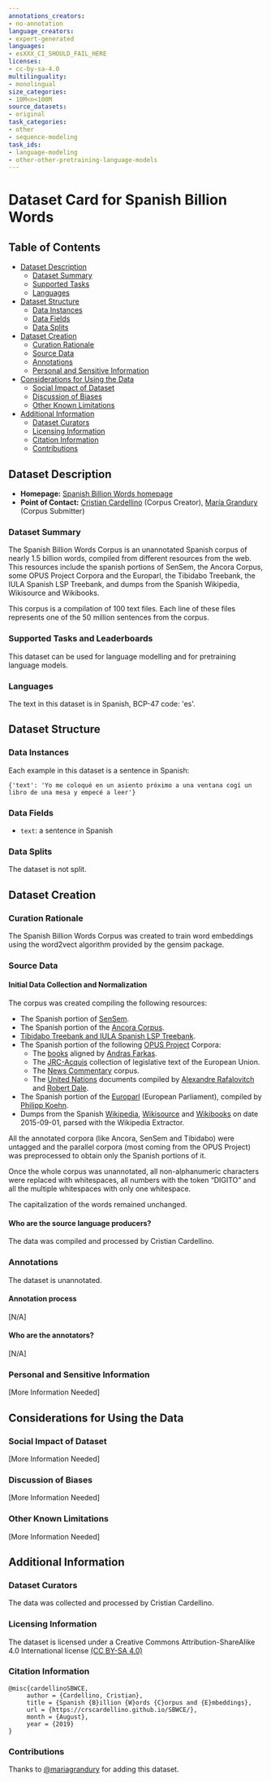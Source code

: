 ```yaml
---
annotations_creators:
- no-annotation
language_creators:
- expert-generated
languages:
- esXXX_CI_SHOULD_FAIL_HERE
licenses:
- cc-by-sa-4.0
multilinguality:
- monolingual
size_categories:
- 10M<n<100M
source_datasets:
- original
task_categories:
- other
- sequence-modeling
task_ids:
- language-modeling
- other-other-pretraining-language-models
---
```


# Dataset Card for Spanish Billion Words

## Table of Contents
- [Dataset Description](#dataset-description)
  - [Dataset Summary](#dataset-summary)
  - [Supported Tasks](#supported-tasks-and-leaderboards)
  - [Languages](#languages)
- [Dataset Structure](#dataset-structure)
  - [Data Instances](#data-instances)
  - [Data Fields](#data-instances)
  - [Data Splits](#data-instances)
- [Dataset Creation](#dataset-creation)
  - [Curation Rationale](#curation-rationale)
  - [Source Data](#source-data)
  - [Annotations](#annotations)
  - [Personal and Sensitive Information](#personal-and-sensitive-information)
- [Considerations for Using the Data](#considerations-for-using-the-data)
  - [Social Impact of Dataset](#social-impact-of-dataset)
  - [Discussion of Biases](#discussion-of-biases)
  - [Other Known Limitations](#other-known-limitations)
- [Additional Information](#additional-information)
  - [Dataset Curators](#dataset-curators)
  - [Licensing Information](#licensing-information)
  - [Citation Information](#citation-information)
  - [Contributions](#contributions)

## Dataset Description

- **Homepage:** [Spanish Billion Words homepage](https://crscardellino.github.io/SBWCE/)
- **Point of Contact:** [Cristian Cardellino](mailto:ccardellino@unc.edu.ar) (Corpus Creator), [María Grandury](mailto:mariagrandury@gmail.com) (Corpus Submitter)

### Dataset Summary

The Spanish Billion Words Corpus is an unannotated Spanish corpus of nearly 1.5 billion words, compiled from different resources from the web. 
This resources include the spanish portions of SenSem, the Ancora Corpus, some OPUS Project Corpora and the Europarl,
the Tibidabo Treebank, the IULA Spanish LSP Treebank, and dumps from the Spanish Wikipedia, Wikisource and Wikibooks.

This corpus is a compilation of 100 text files. Each line of these files represents one of the 50 million sentences from the corpus.

### Supported Tasks and Leaderboards

This dataset can be used for language modelling and for pretraining language models.

### Languages

The text in this dataset is in Spanish, BCP-47 code: 'es'.

## Dataset Structure

### Data Instances

Each example in this dataset is a sentence in Spanish:
```
{'text': 'Yo me coloqué en un asiento próximo a una ventana cogí un libro de una mesa y empecé a leer'}
```

### Data Fields

- `text`: a sentence in Spanish

### Data Splits

The dataset is not split.

## Dataset Creation

### Curation Rationale

The Spanish Billion Words Corpus was created to train word embeddings using the word2vect algorithm provided by the gensim package.

### Source Data

#### Initial Data Collection and Normalization

The corpus was created compiling the following resources:

- The Spanish portion of [SenSem]().
- The Spanish portion of the [Ancora Corpus](http://clic.ub.edu/corpus/en).
- [Tibidabo Treebank and IULA Spanish LSP Treebank](http://lod.iula.upf.edu/resources/metadata_TRL_Tibidabo_LSP_treebank_ES).
- The Spanish portion of the following [OPUS Project](http://opus.nlpl.eu/index.php) Corpora:
    - The [books](http://opus.nlpl.eu/Books.php) aligned by [Andras Farkas](https://farkastranslations.com/).
    - The [JRC-Acquis](http://opus.nlpl.eu/JRC-Acquis.php) collection of legislative text of the European Union.
    - The [News Commentary](http://opus.nlpl.eu/News-Commentary.php) corpus.
    - The [United Nations](http://opus.nlpl.eu/UN.php) documents compiled by [Alexandre Rafalovitch](https://www.outerthoughts.com/) and [Robert Dale](http://web.science.mq.edu.au/~rdale/).
- The Spanish portion of the [Europarl](http://statmt.org/europarl/) (European Parliament), compiled by [Philipp Koehn](https://homepages.inf.ed.ac.uk/pkoehn/).
- Dumps from the Spanish [Wikipedia](https://es.wikipedia.org/wiki/Wikipedia:Portada), [Wikisource](https://es.wikisource.org/wiki/Portada) and [Wikibooks](https://es.wikibooks.org/wiki/Portada) on date 2015-09-01, parsed with the Wikipedia Extractor.

All the annotated corpora (like Ancora, SenSem and Tibidabo) were untagged and
the parallel corpora (most coming from the OPUS Project) was preprocessed to obtain only the Spanish portions of it.

Once the whole corpus was unannotated, all non-alphanumeric characters were replaced with whitespaces, 
all numbers with the token “DIGITO” and all the multiple whitespaces with only one whitespace.

The capitalization of the words remained unchanged.

#### Who are the source language producers?

The data was compiled and processed by Cristian Cardellino.

### Annotations

The dataset is unannotated. 

#### Annotation process

[N/A]

#### Who are the annotators?

[N/A]

### Personal and Sensitive Information

[More Information Needed]

## Considerations for Using the Data

### Social Impact of Dataset

[More Information Needed]

### Discussion of Biases

[More Information Needed]

### Other Known Limitations

[More Information Needed]

## Additional Information

### Dataset Curators

The data was collected and processed by Cristian Cardellino.

### Licensing Information

The dataset is licensed under a Creative Commons Attribution-ShareAlike 4.0 International license 
[(CC BY-SA 4.0)](https://creativecommons.org/licenses/by-sa/4.0/)

### Citation Information
```
@misc{cardellinoSBWCE,
     author = {Cardellino, Cristian},
     title = {Spanish {B}illion {W}ords {C}orpus and {E}mbeddings},
     url = {https://crscardellino.github.io/SBWCE/},
     month = {August},
     year = {2019}
}
```
### Contributions

Thanks to [@mariagrandury](https://github.com/mariagrandury) for adding this dataset.